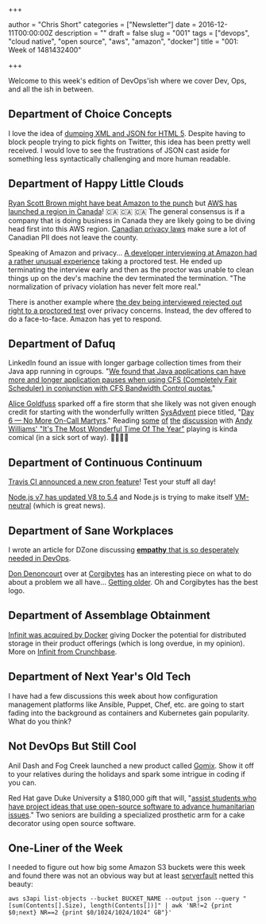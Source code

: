 +++

author = "Chris Short"
categories = ["Newsletter"]
date = 2016-12-11T00:00:00Z
description = ""
draft = false
slug = "001"
tags = ["devops", "cloud native", "open source", "aws", "amazon", "docker"]
title = "001: Week of 1481432400"

+++

Welcome to this week's edition of DevOps'ish where we cover Dev, Ops, and all the ish in between.

## Department of Choice Concepts

I love the idea of [dumping XML and JSON for HTML 5](https://blog.gladwell.me/html-microservices.html). Despite having to block people trying to pick fights on Twitter, this idea has been pretty well received. I would love to see the frustrations of JSON cast aside for something less syntactically challenging and more human readable.

## Department of Happy Little Clouds

[Ryan Scott Brown might have beat Amazon to the punch](https://twitter.com/ryan_sb/status/806884324805115906) but [AWS has launched a region in Canada](https://aws.amazon.com/blogs/aws/now-open-aws-canada-central-region/)! 🇨🇦 🇨🇦 🇨🇦
The general consensus is if a company that is doing business in Canada they are likely going to be diving head first into this AWS region. [Canadian privacy laws](http://www.servercloudcanada.com/2015/09/canadian-privacy-laws-canadian-cloud-primer-canadian-businesses/) make sure a lot of Canadian PII does not leave the county.

Speaking of Amazon and privacy... [A developer interviewing at Amazon had a rather unusual experience](http://shivankaul.com/blog/2016/12/07/clean-your-desk-yet-another-amazon-interview-experience.html) taking a proctored test. He ended up terminating the interview early and then as the proctor was unable to clean things up on the dev's machine the dev terminated the termination. "The normalization of privacy violation has never felt more real."

There is another example where [the dev being interviewed rejected out right to a proctored test](https://rajk.me/amazon-interview-experience/) over privacy concerns. Instead, the dev offered to do a face-to-face. Amazon has yet to respond.

## Department of Dafuq

LinkedIn found an issue with longer garbage collection times from their Java app running in cgroups. "[We found that Java applications can have more and longer application pauses when using CFS (Completely Fair Scheduler) in conjunction with CFS Bandwidth Control quotas.](https://engineering.linkedin.com/blog/2016/11/application-pauses-when-running-jvm-inside-linux-control-groups)"

[Alice Goldfuss](https://twitter.com/alicegoldfuss) sparked off a fire storm that she likely was not given enough credit for starting with the wonderfully written [SysAdvent](http://sysadvent.blogspot.com/) piece titled, "[Day 6 — No More On-Call Martyrs](http://sysadvent.blogspot.com/2016/12/day-6-no-more-on-call-martyrs.html)." Reading [some](https://lobste.rs/s/djmmbg/no_more_on_call_martyrs) [of](https://twitter.com/alicegoldfuss/status/806328359768690688) [the](https://twitter.com/alicegoldfuss/status/806329196683415561) [discussion](http://naildrivin5.com/blog/2016/12/07/on-call.html) with [Andy Williams' "It's The Most Wonderful Time Of The Year"](https://www.youtube.com/watch?v=gFtb3EtjEic) playing is kinda comical (in a sick sort of way). 🎄🎅🎄🎅

## Department of Continuous Continuum

[Travis CI announced a new cron feature](https://blog.travis-ci.com/2016-12-06-the-crons-are-here)! Test your stuff all day!

[Node.js v7 has updated V8 to 5.4](https://nodejs.org/en/blog/community/update-v8-5.4/) and Node.js is trying to make itself [VM-neutral](https://nodejs.org/en/blog/weekly-updates/weekly-update.2016-12-02/) (which is great news).

## Department of Sane Workplaces

I wrote an article for DZone discussing [**empathy** that is so desperately needed in DevOps](https://dzone.com/articles/empathy-the-emerging-art-in-devops-1).

[Don Denoncourt](http://twitter.com/denoncourt) over at [Corgibytes](http://corgibytes.com/) has an interesting piece on what to do about a problem we all have... [Getting older](http://corgibytes.com/blog/2016/12/06/getting-old-er-in-tech/). Oh and Corgibytes has the best logo.

## Department of Assemblage Obtainment

[Infinit was acquired by Docker](https://blog.docker.com/2016/12/docker-acquires-infinit/) giving Docker the potential for distributed storage in their product offerings (which is long overdue, in my opinion). More on [Infinit from Crunchbase](https://www.crunchbase.com/organization/infinit).

## Department of Next Year's Old Tech

I have had a few discussions this week about how configuration management platforms like Ansible, Puppet, Chef, etc. are going to start fading into the background as containers and Kubernetes gain popularity. What do you think?

## Not DevOps But Still Cool

Anil Dash and Fog Creek launched a new product called [Gomix](https://gomix.com/community/). Show it off to your relatives during the holidays and spark some intrigue in coding if you can.

Red Hat gave Duke University a $180,000 gift that will, "[assist students who have project ideas that use open-source software to advance humanitarian issues](https://today.duke.edu/2016/11/red-hat-gift-spurs-open-source-ideas-duke)." Two seniors are building a specialized prosthetic arm for a cake decorator using open source software.

## One-Liner of the Week

I needed to figure out how big some Amazon S3 buckets were this week and found there was not an obvious way but at least [serverfault](http://serverfault.com/questions/84815/how-can-i-get-the-size-of-an-amazon-s3-bucket) netted this beauty:

    aws s3api list-objects --bucket BUCKET_NAME --output json --query "[sum(Contents[].Size), length(Contents[])]" | awk 'NR!=2 {print $0;next} NR==2 {print $0/1024/1024/1024" GB"}'